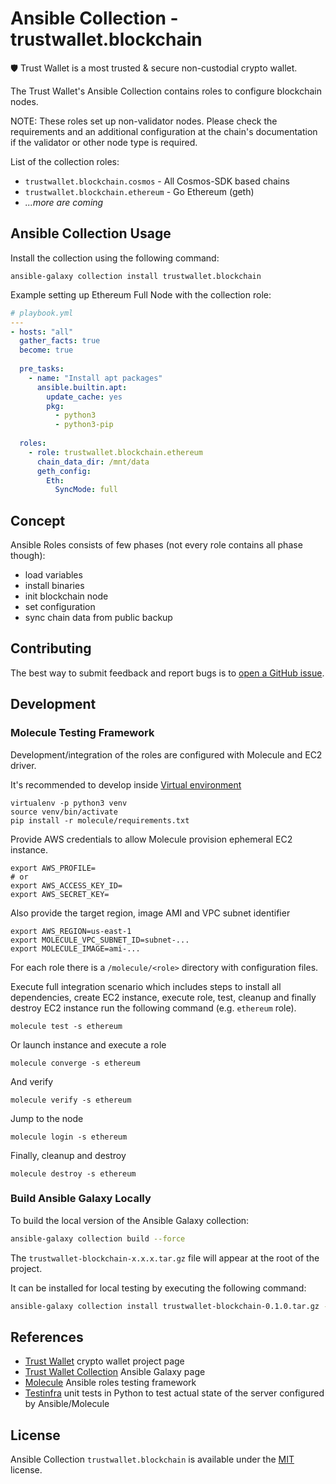 # Ansible Collection - trustwallet.blockchain

:shield: Trust Wallet is a most trusted & secure non-custodial crypto wallet.

The Trust Wallet's Ansible Collection contains roles to configure blockchain nodes.

NOTE: These roles set up non-validator nodes. Please check the requirements and 
an additional configuration at the chain's documentation if the validator or other node
type is required.

List of the collection roles:

* `trustwallet.blockchain.cosmos` - All Cosmos-SDK based chains
* `trustwallet.blockchain.ethereum` - Go Ethereum (geth)
* _...more are coming_

## Ansible Collection Usage

Install the collection using the following command:

```shell
ansible-galaxy collection install trustwallet.blockchain
```

Example setting up Ethereum Full Node with the collection role:

```yaml
# playbook.yml
---
- hosts: "all"
  gather_facts: true
  become: true
  
  pre_tasks:
    - name: "Install apt packages"
      ansible.builtin.apt:
        update_cache: yes
        pkg:
          - python3
          - python3-pip
  
  roles:
    - role: trustwallet.blockchain.ethereum
      chain_data_dir: /mnt/data
      geth_config:
        Eth:
          SyncMode: full
```

## Concept

Ansible Roles consists of few phases (not every role contains all phase though):

- load variables
- install binaries
- init blockchain node
- set configuration
- sync chain data from public backup

## Contributing

The best way to submit feedback and report bugs is to [open a GitHub issue](https://github.com/trustwallet/ansible-collection-blockchains/issues).

## Development

### Molecule Testing Framework

Development/integration of the roles are configured with Molecule and EC2 driver.

It's recommended to develop inside [Virtual environment](https://virtualenv.pypa.io/en/latest/)

```shell
virtualenv -p python3 venv
source venv/bin/activate
pip install -r molecule/requirements.txt
```

Provide AWS credentials to allow Molecule provision ephemeral EC2 instance.

```shell
export AWS_PROFILE=
# or 
export AWS_ACCESS_KEY_ID=
export AWS_SECRET_KEY=
```

Also provide the target region, image AMI and VPC subnet identifier

```shell
export AWS_REGION=us-east-1
export MOLECULE_VPC_SUBNET_ID=subnet-...
export MOLECULE_IMAGE=ami-...
```

For each role there is a `/molecule/<role>` directory with configuration files.

Execute full integration scenario which includes steps to install all dependencies, create EC2 instance, execute role, test, cleanup and finally destroy EC2 instance run the following command (e.g. `ethereum` role).

```shell
molecule test -s ethereum
```

Or launch instance and execute a role

```shell
molecule converge -s ethereum
```

And verify

```shell
molecule verify -s ethereum
```

Jump to the node

```shell
molecule login -s ethereum
```

Finally, cleanup and destroy

```shell
molecule destroy -s ethereum
```

### Build Ansible Galaxy Locally

To build the local version of the Ansible Galaxy collection:

```sh
ansible-galaxy collection build --force
```

The `trustwallet-blockchain-x.x.x.tar.gz` file will appear at the root of the project.

It can be installed for local testing by executing the following command:

```sh
ansible-galaxy collection install trustwallet-blockchain-0.1.0.tar.gz --force
```

## References

* [Trust Wallet](https://trustwallet.com) crypto wallet project page
* [Trust Wallet Collection](https://galaxy.ansible.com/trustwallet/blockchain) Ansible Galaxy page
* [Molecule](https://molecule.readthedocs.io/en/latest/index.html) Ansible roles testing framework
* [Testinfra](https://testinfra.readthedocs.io/en/latest/) unit tests in Python to test actual state of the server configured by Ansible/Molecule

## License

Ansible Collection `trustwallet.blockchain` is available under the [MIT](LICENSE) license.
